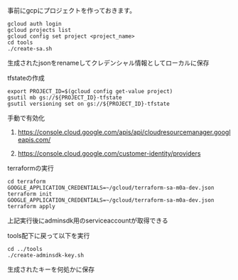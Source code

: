 
事前にgcpにプロジェクトを作っておきます。


```
gcloud auth login
gcloud projects list
gcloud config set project <project_name>
cd tools
./create-sa.sh
```


生成されたjsonをrenameしてクレデンシャル情報としてローカルに保存



tfstateの作成

```
export PROJECT_ID=$(gcloud config get-value project)
gsutil mb gs://${PROJECT_ID}-tfstate
gsutil versioning set on gs://${PROJECT_ID}-tfstate

```


手動で有効化  

1. https://console.cloud.google.com/apis/api/cloudresourcemanager.googleapis.com/

2. https://console.cloud.google.com/customer-identity/providers


terraformの実行

```
cd terraform
GOOGLE_APPLICATION_CREDENTIALS=~/gcloud/terraform-sa-m0a-dev.json terraform init
GOOGLE_APPLICATION_CREDENTIALS=~/gcloud/terraform-sa-m0a-dev.json terraform apply
```


上記実行後にadminsdk用のserviceaccountが取得できる

tools配下に戻って以下を実行

```
cd ../tools
./create-adminsdk-key.sh
```

生成されたキーを何処かに保存
